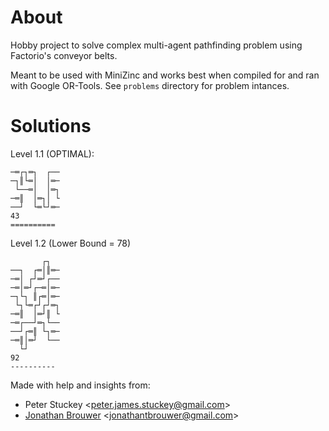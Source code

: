 # About

Hobby project to solve complex multi-agent pathfinding problem using Factorio's conveyor belts.

Meant to be used with MiniZinc and works best when compiled for and ran with Google OR-Tools. See `problems` directory for problem intances.

# Solutions
Level 1.1 (OPTIMAL):
```
─═┌┐═┐  ┌──
─┐║└═│  │═─
 └──═│  │═┐
─═║  │═┐│ └
──┘  └═└┘═─         
43
==========
```
Level 1.2 (Lower Bound = 78)
```
       ┌┐  
──┐  ┌═│║═─
─═│ ┌┘═┘┌──
─═│═┘┌─═│═─
─┐└┐ ║┌═│═─
 └┐└═┌┘┌┘═┐
─═║  │═┘║ └
─═┌──┘═┐└──
──┘┌═║ └┐═─
─═║│═┘  └──
  └┘       
92
----------
```

Made with help and insights from:
- Peter Stuckey <<peter.james.stuckey@gmail.com>> 
- [Jonathan Brouwer](https://github.com/JonathanBrouwer) <<jonathantbrouwer@gmail.com>>
